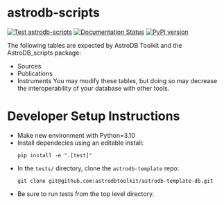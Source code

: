 # astrodb-scripts
[![Test astrodb-scripts](https://github.com/astrodbtoolkit/astrodb-scripts/actions/workflows/run_tests.yml/badge.svg)](https://github.com/astrodbtoolkit/astrodb-scripts/actions/workflows/run_tests.yml)
[![Documentation Status](https://readthedocs.org/projects/astrodb-scripts/badge/?version=latest)](https://astrodb-scripts.readthedocs.io/en/latest/?badge=latest)
[![PyPI version](https://badge.fury.io/py/astrodb-scripts.svg)](https://badge.fury.io/py/astrodb-scripts)

The following tables are expected by AstroDB Toolkit and the AstroDB_scripts package:
- Sources
- Publications
- Instruments
You may modify these tables, but doing so may decrease the interoperability of your database with other tools.

# Developer Setup Instructions
- Make new environment with Python=3.10
- Install dependecies using an editable install:
  ```
  pip install -e ".[test]"
  ```
- In the `tests/` directory, clone the `astrodb-template` repo:
  ```
  git clone git@github.com:astrodbtoolkit/astrodb-template-db.git
  ```
- Be sure to run tests from the top level directory.

